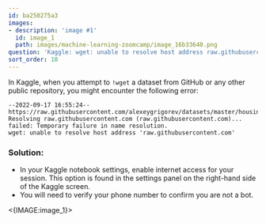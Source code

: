 ```yaml
---
id: ba250275a3
images:
- description: 'image #1'
  id: image_1
  path: images/machine-learning-zoomcamp/image_16b33640.png
question: 'Kaggle: wget: unable to resolve host address raw.githubusercontent.com'
sort_order: 10
---
```


In Kaggle, when you attempt to `!wget` a dataset from GitHub or any other public repository, you might encounter the following error:

```
--2022-09-17 16:55:24--  https://raw.githubusercontent.com/alexeygrigorev/datasets/master/housing.csv
Resolving raw.githubusercontent.com (raw.githubusercontent.com)... failed: Temporary failure in name resolution.
wget: unable to resolve host address 'raw.githubusercontent.com'
```

### Solution:

- In your Kaggle notebook settings, enable internet access for your session. This option is found in the settings panel on the right-hand side of the Kaggle screen.
- You will need to verify your phone number to confirm you are not a bot.

<{IMAGE:image_1}>